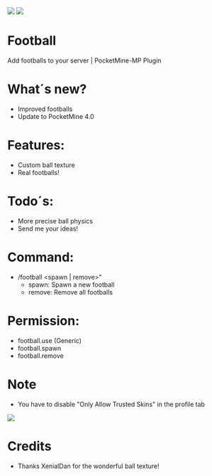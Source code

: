 <img src="https://github.com/Matze997/Football/blob/master/football.png"/>
<a href="https://poggit.pmmp.io/p/Football"><img src="https://poggit.pmmp.io/shield.state/Football"></a>

# Football
Add footballs to your server | PocketMine-MP Plugin

# **What´s new?**
- Improved footballs
- Update to PocketMine 4.0

# **Features:**
 - Custom ball texture
 - Real footballs!
 
 # **Todo´s:**
 - More precise ball physics 
 - Send me your ideas!
 
 # **Command:**
 - /football <spawn | remove>"
   - spawn: Spawn a new football
   - remove: Remove all footballs
 
 # **Permission:**
 - football.use (Generic)
 - football.spawn
 - football.remove
 
 # **Note**
 - You have to disable "Only Allow Trusted Skins" in the profile tab
 <img src="https://github.com/Matze997/Football/blob/master/OnlyAllowTrustedSkins.png"/>

# **Credits**
 - Thanks XenialDan<link src="https://github.com/thebigsmileXD"> for the wonderful ball texture!
